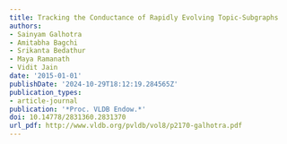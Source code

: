 ```yaml
---
title: Tracking the Conductance of Rapidly Evolving Topic-Subgraphs
authors:
- Sainyam Galhotra
- Amitabha Bagchi
- Srikanta Bedathur
- Maya Ramanath
- Vidit Jain
date: '2015-01-01'
publishDate: '2024-10-29T18:12:19.284565Z'
publication_types:
- article-journal
publication: '*Proc. VLDB Endow.*'
doi: 10.14778/2831360.2831370
url_pdf: http://www.vldb.org/pvldb/vol8/p2170-galhotra.pdf
---
```

